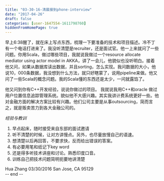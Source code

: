 ```yaml
---
title: "03-30-16-清晨接到phone-interview"
date: "2017-04-26"
draft: false
categories: [user-1647554-1611798760]
hiddenFromHomePage: true
---
```

早上6:38醒了，就在床上写点东西，梳理一下要准备的技术和项目描述。冷不丁有一个电话打进来了。我没听清楚是recruiter，还是面试官。他一上来就问了一些问题。你用Scala，做过哪些项目，我就说我做过一个resource allocate mediator using actor model in AKKA，讲了一会儿，他貌似也没听明白。接着他又问，如果从数据库读出数据，并且sorting，怎么实现。我问数据的大小，他说10，000条数据，我没想到什么方法，就只好瞎蒙了，说用pipeline来做。他又问了一些Scala的概念问题。我的Scala懂的东西还是太少，一问就露馅了。

他又问到你有C++开发经验，说说你做过的项目。 我就说我用C++和oracle 做过用户位置信息追踪管理系统。貌似他不大感兴趣。其实我讲计费系统更好一些。他对金融方面的解决方案比较有兴趣。他们公司主要是从事outsourcing，简而言之，就是贩卖苦力到各大金融公司的。 

*经验与教训*  
1. 早点起床，随时接受来自东部的面试邀请  
2. 听不清楚的时候，让对方讲慢点。另外，也尽量放慢自己的语速。  
3. 想清楚以后再回答，不要求快，反而给出错误的答案。  
4. 有必要用笔和纸记下key word  
5. 还是得多听技术讲座和讨论。熟悉印度口音。  
6. 训练自己把技术问题简明扼要地讲清楚  

Hua Zhang 03/30/2016  San Jose, CA 95129  
-- end --
